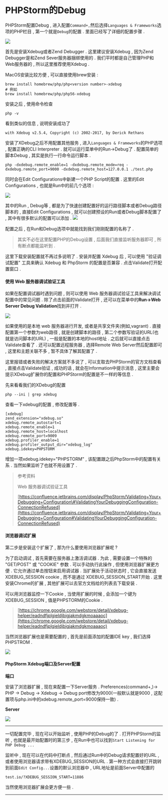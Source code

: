 # PHPStorm的Debug

PHPStorm配置Debug , 进入配置`Command+,`然后选择`Languages & Frameworks`选项的PHP栏目 , 第一个就是`Debug`的配置 . 里面已经写了详细的配置步骤 .

![](/assets/debug.png)

首先是安装Xdebug或者Zend Debugger . 这里建议安装Xdebug , 因为Zend Debugger是和Zend Sever服务器捆绑使用的 . 我们平时都是自己管理PHP和Web服务器的 , 所以这里推荐使用Xdebug .

MacOS安装比较方便 , 可以直接使用brew安装 :

```
brew install homebrew/php/php<version number>-xdebug
# 例如
brew install homebrew/php/php56-xdebug
```

安装之后 , 使用命令检查

```
php -v
```

看到类似的信息 , 说明安装成功了

```
with Xdebug v2.5.4, Copyright (c) 2002-2017, by Derick Rethans
```

安装了XDebug之后不用配置其他服务 , 进入`Languages & Frameworks`的PHP选项 , 配置正确的CLI Interpreter . 就可以运行菜单中的Run-&gt;Debug了 . 配置简单的脚本Debug , 其实是执行一行命令运行脚本 .

```
php -dxdebug.remote_enable=1 -dxdebug.remote_mode=req -dxdebug.remote_port=9000 -dxdebug.remote_host=127.0.0.1 ./test.php
```

同时会在Edit Configurations中新建一个PHP Script的配置 . 这里的Edit Configurations , 也就是Run中的前几个选项 :

![](/assets/rundit2.png)

其中的Run , Debug等 , 都是为了快速创建配置好的运行路径脚本或者Debug路径脚本的 , 直接Edit Configurations , 就可以创建预设的Run或者Debug脚本配置了 , 其中有很多默认的配置可以添加 . ![](/assets/editdefaultrun.png)

配置之后 , 在Run和Debug选项中就能找到我们刚刚配置的名称了 .

> 其实不必在这里配置PHP的Debug设置 , 后面我们直接监听服务器即可 , 所有断点都能监听到 .

这里下载安装配置就不再过多说明了 . 安装并配置 Xdebug 后 , 可以使用 "验证调试配置" 工具来确认 Xdebug 和 PhpStorm 的配置是否兼容 . 点击Validate打开配置窗口 .

#### 使用 Web 服务器调试验证工具

如果在配置调试器时遇到问题 , 则可以使用 Web 服务器调试验证工具来解决调试配置中的常见问题 . 除了点击前面的Validate打开 , 还可以在菜单中的**Run-&gt;Web Server Debug Validation**找到并打开 .

![](/assets/webserverdebugvalidation.png)

如果使用的是本地 web 服务器进行开发, 或者是共享文件夹\(例如,vagrant\) . 直接配置第一个参数为web路径 , 就是创建脚本的路径 , 第二个参数写验证的URL\(也就是访问脚本的URL\) , 一般是配置的本地的host地址 . 之后就可以直接点击Validate查看了 . 还可以配置远程服务器 , 选择Remote Web Server然后配置即可 , 这里和主题关联不多 , 暂不具体了解其配置了 .

这里报错或者失败的解决方案就不多说了 , 可以支取去PHPStorm的官方文档查看 , 直接点击Validate验证 , 成功的话 , 就会在Information中提示消息 , 这里主要会提示XDebug扩展你的配置和PHPStorm的配置是不一样的等信息 .

先来看看我们的XDebug的配置

```
php --ini | grep xdebug
```

查看一下xdebug的配置 , 修改配置等 .

```
[xdebug]
zend_extension="xdebug.so"
xdebug.remote_autostart=1
xdebug.remote_enable=1
xdebug.remote_host=localhost
xdebug.remote_port=9009
xdebug.profiler_enable=1
xdebug.profiler_output_dir="xdebug_log"
xdebug.idekey=PHPSTORM
```

增加一项xdebug.idekey="PHPSTORM" , 该配置跟之后PhpStorm中的配置有关系 . 当然如果监听了也就不用设置了 . 

> 参考资料
>
> Web 服务器调试验证工具
>
> [https://confluence.jetbrains.com/display/PhpStorm/Validating+Your+Debugging+Configuration\#ValidatingYourDebuggingConfiguration-ConnectionRefused](https://confluence.jetbrains.com/display/PhpStorm/Validating+Your+Debugging+Configuration#ValidatingYourDebuggingConfiguration-ConnectionRefused)

#### 浏览器调试扩展

第二步是安装这个扩展了 , 那为什么要使用浏览器扩展呢 ?

为了启动调试 , 首先需要在服务器上激活调试器 . 为此 , 需要设置一个特殊的 "GET/POST" 或 "COOKIE" 参数 . 可以手动执行此操作 , 但使用浏览器扩展更方便 . 它允许通过单击按钮来启用调试器 . 当扩展处于活动状态时 , 它会直接发送 XDEBUG\_SESSION cookie , 而不是通过 XDEBUG\_SESSION\_START开始 . 这里安装Chrome的扩展 , 其他扩展可以去官方文档给的列表去下载安装 .

可以用浏览器监控一下Cookie , 当使用扩展的时候 , 会添加一个键为XDEBUG\_SESSION , 值是PHPSTORM的Cookie .

> [https://chrome.google.com/webstore/detail/xdebug-helper/eadndfjplgieldjbigjakmdgkmoaaaoc](https://chrome.google.com/webstore/detail/xdebug-helper/eadndfjplgieldjbigjakmdgkmoaaaoc)

当然浏览器扩展也是需要配置的 , 首先是前面添加的配置IDE key , 我们选择PHPSTROM .

![](/assets/idekey.png)

#### **PhpStorm Xdebug端口及Server配置**

**端口**

安装了浏览器扩展 , 现在来配置一下Server服务 . Preferences\(command+,\)→ PHP → Debug → Xdebug → Debug port修改为9000\(一般默认就是9000 , 这配置项与php.ini中的xdebug.remote\_port=9000保持一致\) .

**Server**

![](/assets/debugserver.png)

---

一切配置完毕 , 现在可以开始监听 , 使用PHP的Debug的了 . 打开PHPStorm的监听 , 也就是最开始配置时的第三步 , 在Run中也可以找到`Start Listening for PHP Debug ...`

监听中 , 现在可以在代码中打断点 , 然后通过Run中的Debug请求配置好的URL , 或者使用浏览器请求带有XDEBUG\_SESSION的URL . 第一种方式会直接打开跳转到前面`Edit Config...`设置的默认浏览器中 , URL地址是前面Server中配置的

```
test.io/?XDEBUG_SESSION_START=11886
```

当然使用浏览器扩展会更方便一些 .

---



